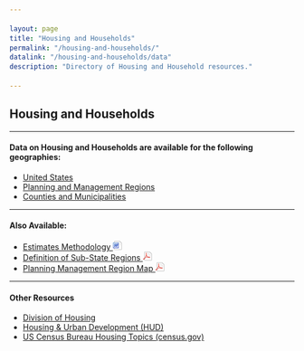 ```yaml
---

layout: page
title: "Housing and Households"
permalink: "/housing-and-households/"
datalink: "/housing-and-households/data"
description: "Directory of Housing and Household resources."

---
```


## Housing and Households

- - -

#### Data on Housing and Households are available for the following geographies:

- [United States](/housing-and-households/united-states#united-states)
- [Planning and Management Regions](/housing-and-households/planning-and-management-regions#planning-and-management-regions)
- [Counties and Municipalities](/housing-and-households/counties-and-municipalities#counties-and-municipalities) 

- - -

#### Also Available:

- [Estimates Methodology ![doc](/images/page_white_word.png 'download doc file')](https://drive.google.com/uc?export=download&id=0B_M7zgfu2piFenFkejM5T1J6a1E)
- [Definition of Sub-State Regions ![pdf](/images/page_white_acrobat.png 'download pdf file')](https://drive.google.com/file/d/1VD0UHLHICMT2w3fjOFU1aXylzvzRRIpW/view?usp=sharing)
- [Planning Management Region Map ![pdf](/images/page_white_acrobat.png 'download pdf file')](https://storage.googleapis.com/maps-static/PlanningManagement8x11.pdf)

- - -

#### Other Resources

- [Division of Housing](https://www.colorado.gov/pacific/dola/division-housing)
- [Housing & Urban Development (HUD)](http://www.huduser.org/portal/)
- [US Census Bureau Housing Topics (census.gov)](https://www.census.gov/topics/housing.html)
